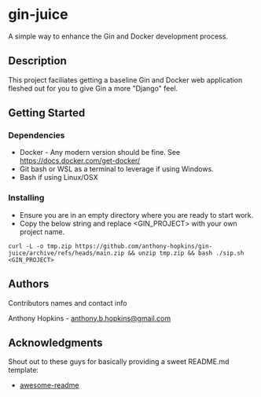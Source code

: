 # gin-juice

A simple way to enhance the Gin and Docker development process. 

## Description

This project faciliates getting a baseline Gin and Docker web application fleshed out for you to give Gin a more "Django" feel.

## Getting Started

### Dependencies

* Docker - Any modern version should be fine. See 
https://docs.docker.com/get-docker/
* Git bash or WSL as a terminal to leverage if using Windows. 
* Bash if using Linux/OSX

### Installing
* Ensure you are in an empty directory where you are ready to start work.
* Copy the below string and replace <GIN_PROJECT> with your own project name.
```
curl -L -o tmp.zip https://github.com/anthony-hopkins/gin-juice/archive/refs/heads/main.zip && unzip tmp.zip && bash ./sip.sh <GIN_PROJECT>
```

## Authors

Contributors names and contact info

Anthony Hopkins - anthony.b.hopkins@gmail.com

## Acknowledgments

Shout out to these guys for basically providing a sweet README.md template:
* [awesome-readme](https://github.com/matiassingers/awesome-readme)
